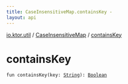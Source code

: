 ```yaml
---
title: CaseInsensitiveMap.containsKey - 
layout: api
---
```


<div class='api-docs-breadcrumbs'><a href="../index.html">io.ktor.util</a> / <a href="index.html">CaseInsensitiveMap</a> / <a href="./contains-key.html">containsKey</a></div>

# containsKey

<div class="signature"><code><span class="keyword">fun </span><span class="identifier">containsKey</span><span class="symbol">(</span><span class="parameterName" id="io.ktor.util.CaseInsensitiveMap$containsKey(kotlin.String)/key">key</span><span class="symbol">:</span>&nbsp;<a href="https://kotlinlang.org/api/latest/jvm/stdlib/kotlin/-string/index.html"><span class="identifier">String</span></a><span class="symbol">)</span><span class="symbol">: </span><a href="https://kotlinlang.org/api/latest/jvm/stdlib/kotlin/-boolean/index.html"><span class="identifier">Boolean</span></a></code></div>
